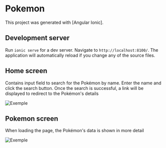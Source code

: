 # Pokemon

This project was generated with [Angular Ionic].

## Development server

Run `ionic serve` for a dev server. Navigate to `http://localhost:8100/`. The application will automatically reload if you change any of the source files.

## Home screen

Contains input field to search for the Pokémon by name. Enter the name and click the search button.
Once the search is successful, a link will be displayed to redirect to the Pokémon's details

![Exemple](./assets/images/home.png)


## Pokemon screen

When loading the page, the Pokémon's data is shown in more detail

![Exemple](./assets/images/pokemon.png)
